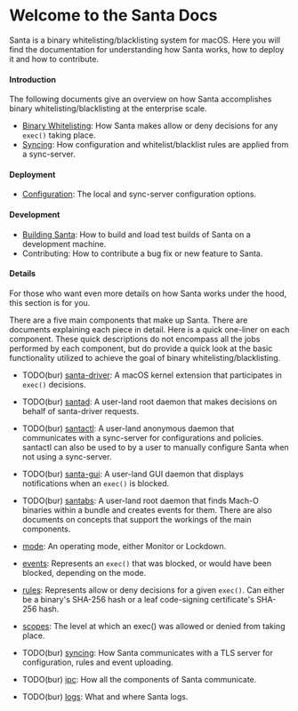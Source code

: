 # Welcome to the Santa Docs

Santa is a binary whitelisting/blacklisting system for macOS. Here you will find the documentation for understanding how Santa works, how to deploy it and how to contribute.

#### Introduction

The following documents give an overview on how Santa accomplishes binary whitelisting/blacklisting at the enterprise scale.

- [Binary Whitelisting](introduction/binary-whitelisting-overview.md): How Santa makes allow or deny decisions for any `exec()` taking place.
- [Syncing](introduction/syncing-overview.md): How configuration and whitelist/blacklist rules are applied from a sync-server.

#### Deployment

* [Configuration](deployment/configuration.md): The local and sync-server configuration options.

#### Development

* [Building Santa](development/building.md): How to build and load test builds of Santa on a development machine.
* Contributing: How to contribute a bug fix or new feature to Santa.

#### Details

For those who want even more details on how Santa works under the hood, this section is for you.

There are a five main components that make up Santa. There are documents explaining each piece in detail. Here is a quick one-liner on each component. These quick descriptions do not encompass all the jobs performed by each component, but do provide a quick look at the basic functionality utilized to achieve the goal of binary whitelisting/blacklisting.

* TODO(bur) [santa-driver](details/santa-driver.md): A macOS kernel extension that participates in `exec()` decisions.
* TODO(bur) [santad](details/santad.md): A user-land root daemon that makes decisions on behalf of santa-driver requests.
* TODO(bur) [santactl](details/santactl.md): A user-land anonymous daemon that communicates with a sync-server for configurations and policies. santactl can also be used to by a user to manually configure Santa when not using a sync-server.
* TODO(bur) [santa-gui](details/santa-gui.md): A user-land GUI daemon that displays notifications when an `exec()` is blocked.
* TODO(bur) [santabs](details/santabs.md): A user-land root daemon that finds Mach-O binaries within a bundle and creates events for them. 
There are also documents on concepts that support the workings of the main components.

* [mode](details/mode.md): An operating mode, either Monitor or Lockdown.
* [events](details/events.md): Represents an `exec()` that was blocked, or would have been blocked, depending on the mode.
* [rules](details/rules.md): Represents allow or deny decisions for a given `exec()`. Can either be a binary's SHA-256 hash or a leaf code-signing certificate's SHA-256 hash.
* [scopes](details/scopes.md): The level at which an exec() was allowed or denied from taking place.
* TODO(bur) [syncing](details/syncing.md): How Santa communicates with a TLS server for configuration, rules and event uploading.
* TODO(bur) [ipc](details/ipc.md): How all the components of Santa communicate.
* TODO(bur) [logs](details/logs.md): What and where Santa logs.
